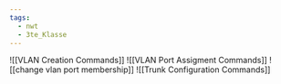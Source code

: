 ```yaml
---
tags:
  - nwt
  - 3te_Klasse
---
```

![[VLAN Creation Commands]]
![[VLAN Port Assigment Commands]]
![[change vlan port membership]]
![[Trunk Configuration Commands]]